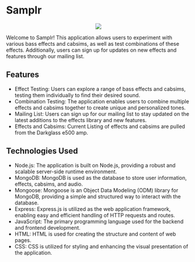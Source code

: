 # Samplr

<p align="center"> <img src="https://github.com/vinceoct/Samplr/blob/main/assets/readmegif/demo.gif"> </p>

Welcome to Samplr! This application allows users to experiment with various bass effects and cabsims, as well as test combinations of these effects. Additionally, users can sign up for updates on new effects and features through our mailing list.

## Features

- Effect Testing: Users can explore a range of bass effects and cabsims, testing them individually to find their desired sound.
- Combination Testing: The application enables users to combine multiple effects and cabsims together to create unique and personalized tones.
- Mailing List: Users can sign up for our mailing list to stay updated on the latest additions to the effects library and new features.
- Effects and Cabsims: Current Listing of effects and cabsims are pulled from the Darkglass e500 amp.

## Technologies Used

- Node.js: The application is built on Node.js, providing a robust and scalable server-side runtime environment.
- MongoDB: MongoDB is used as the database to store user information, effects, cabsims, and audio.
- Mongoose: Mongoose is an Object Data Modeling (ODM) library for MongoDB, providing a simple and structured way to interact with the database.
- Express: Express.js is utilized as the web application framework, enabling easy and efficient handling of HTTP requests and routes.
- JavaScript: The primary programming language used for the backend and frontend development.
- HTML: HTML is used for creating the structure and content of web pages.
- CSS: CSS is utilized for styling and enhancing the visual presentation of the application.
